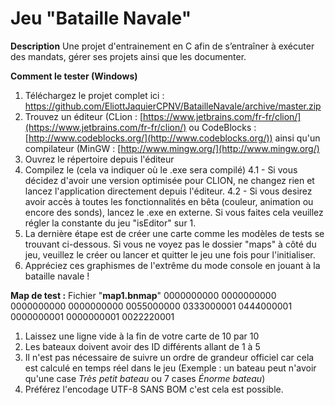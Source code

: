 # Jeu "Bataille Navale"
**Description**
Une projet d'entrainement en C afin de s’entraîner à exécuter des mandats, gérer ses projets ainsi que les documenter. 

**Comment le tester (Windows)**

 1. Téléchargez le projet complet ici : https://github.com/EliottJaquierCPNV/BatailleNavale/archive/master.zip
 2. Trouvez un éditeur (CLion : [https://www.jetbrains.com/fr-fr/clion/](https://www.jetbrains.com/fr-fr/clion/) ou CodeBlocks : [http://www.codeblocks.org/](http://www.codeblocks.org/)) ainsi qu'un compilateur (MinGW : [http://www.mingw.org/](http://www.mingw.org/)
 3. Ouvrez le répertoire depuis l'éditeur 
 4. Compilez le (cela va indiquer où le .exe sera compilé)
 4.1 - Si vous décidez d'avoir une version optimisée pour CLION, ne changez rien et lancez l'application directement depuis l'éditeur.
 4.2 - Si vous desirez avoir accès à toutes les fonctionnalités en bêta (couleur, animation ou encore des sonds), lancez le .exe en externe. Si vous faites cela veuillez régler la constante du jeu "isEditor" sur 1.
 5. La dernière étape est de créer une carte comme les modèles de tests se trouvant ci-dessous. Si vous ne voyez pas le dossier "maps" à côté du jeu, veuillez le créer ou lancer et quitter le jeu une fois pour l'initialiser.
 6. Appréciez ces graphismes de l'extrême du mode console en jouant à la bataille navale !

**Map de test :**
Fichier "**map1.bnmap**"
0000000000
0000000000
0000000000
0000000000
0055000000
0333000001
0444000001
0000000001
0000000001
0022220001

1. Laissez une ligne vide à la fin de votre carte de 10 par 10
2. Les bateaux doivent avoir des ID différents allant de 1 à 5
3. Il n'est pas nécessaire de suivre un ordre de grandeur officiel car cela est calculé en temps réel dans le jeu (Exemple : un bateau peut n'avoir qu'une case _Très petit bateau_ ou 7 cases _Énorme bateau_)
4. Préférez l'encodage UTF-8 SANS BOM c'est cela est possible.